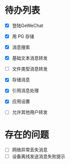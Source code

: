 # 待办列表

- [x] 登陆GeWeChat
- [x] 用 PG 存储
- [x] 消息搜索
- [x] 基础文本消息转发
- [ ] 文件类型消息转发
- [x] 存储消息
- [x] 引用消息处理
- [x] 应用设置
- [ ] 允许其他用户转发


# 存在的问题

- [ ] 网络异常丢失消息
- [ ] 设备离线发送消息失败提示